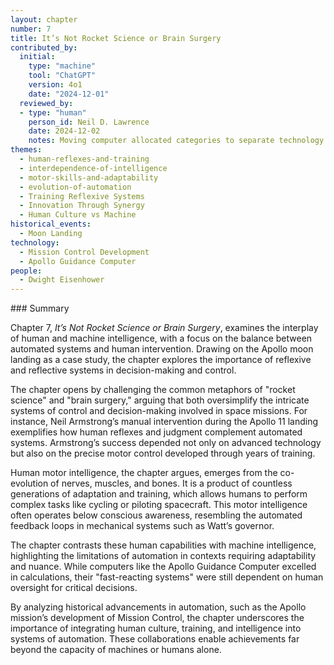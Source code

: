 ```yaml
---
layout: chapter
number: 7
title: It’s Not Rocket Science or Brain Surgery
contributed_by:
  initial:
    type: "machine"
    tool: "ChatGPT"
    version: 4o1
    date: "2024-12-01"
  reviewed_by:
  - type: "human"
    person_id: Neil D. Lawrence
    date: 2024-12-02
    notes: Moving computer allocated categories to separate technology and media and to merge reflections.
themes:
  - human-reflexes-and-training
  - interdependence-of-intelligence
  - motor-skills-and-adaptability
  - evolution-of-automation
  - Training Reflexive Systems
  - Innovation Through Synergy
  - Human Culture vs Machine
historical_events:
  - Moon Landing
technology:
  - Mission Control Development
  - Apollo Guidance Computer
people:
  - Dwight Eisenhower
---
```


<div class="machine-commentary" markdown="1">
### Summary

Chapter 7, *It’s Not Rocket Science or Brain Surgery*, examines the interplay of human and machine intelligence, with a focus on the balance between automated systems and human intervention. Drawing on the Apollo moon landing as a case study, the chapter explores the importance of reflexive and reflective systems in decision-making and control.

The chapter opens by challenging the common metaphors of "rocket science" and "brain surgery," arguing that both oversimplify the intricate systems of control and decision-making involved in space missions. For instance, Neil Armstrong’s manual intervention during the Apollo 11 landing exemplifies how human reflexes and judgment complement automated systems. Armstrong’s success depended not only on advanced technology but also on the precise motor control developed through years of training.

Human motor intelligence, the chapter argues, emerges from the co-evolution of nerves, muscles, and bones. It is a product of countless generations of adaptation and training, which allows humans to perform complex tasks like cycling or piloting spacecraft. This motor intelligence often operates below conscious awareness, resembling the automated feedback loops in mechanical systems such as Watt’s governor.

The chapter contrasts these human capabilities with machine intelligence, highlighting the limitations of automation in contexts requiring adaptability and nuance. While computers like the Apollo Guidance Computer excelled in calculations, their "fast-reacting systems" were still dependent on human oversight for critical decisions.

By analyzing historical advancements in automation, such as the Apollo mission’s development of Mission Control, the chapter underscores the importance of integrating human culture, training, and intelligence into systems of automation. These collaborations enable achievements far beyond the capacity of machines or humans alone.
</div>
